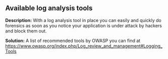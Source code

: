 
Available log analysis tools
-------

**Description:**
With a log analysis tool in place you can easily and quickly do forensics as soon as you notice your application is under attack by hackers and block them out.


**Solution:**
A list of recommended tools by OWASP you can find at https://www.owasp.org/index.php/Log_review_and_management#Logging_Tools

	
